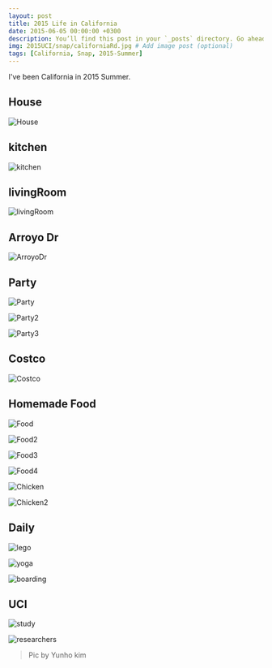 ```yaml
---
layout: post
title: 2015 Life in California
date: 2015-06-05 00:00:00 +0300
description: You’ll find this post in your `_posts` directory. Go ahead and edit it and re-build the site to see your changes. # Add post description (optional)
img: 2015UCI/snap/californiaRd.jpg # Add image post (optional)
tags: [California, Snap, 2015-Summer]
---
```


I've been California in 2015 Summer.

## House
![House]({{site.baseurl}}/assets/img/2015UCI/snap/house2.jpg)

## kitchen
![kitchen]({{site.baseurl}}/assets/img/2015UCI/snap/kitchen.jpg)

## livingRoom
![livingRoom]({{site.baseurl}}/assets/img/2015UCI/snap/livingRoom.jpg)

## Arroyo Dr
![ArroyoDr]({{site.baseurl}}/assets/img/2015UCI/snap/arroyoDr.jpg)

## Party
![Party]({{site.baseurl}}/assets/img/2015UCI/snap/party.jpeg)

![Party2]({{site.baseurl}}/assets/img/2015UCI/snap/party2.jpeg)

![Party3]({{site.baseurl}}/assets/img/2015UCI/snap/party3.jpeg)

## Costco
![Costco]({{site.baseurl}}/assets/img/2015UCI/snap/costco.jpeg)

## Homemade Food
![Food]({{site.baseurl}}/assets/img/2015UCI/snap/food.jpeg)

![Food2]({{site.baseurl}}/assets/img/2015UCI/snap/food2.jpeg)

![Food3]({{site.baseurl}}/assets/img/2015UCI/snap/food3.jpg)

![Food4]({{site.baseurl}}/assets/img/2015UCI/snap/food4.jpg)

![Chicken]({{site.baseurl}}/assets/img/2015UCI/snap/chicken.jpg)

![Chicken2]({{site.baseurl}}/assets/img/2015UCI/snap/chicken2.jpeg)

## Daily
![lego]({{site.baseurl}}/assets/img/2015UCI/snap/lego.jpeg)

![yoga]({{site.baseurl}}/assets/img/2015UCI/snap/yoga.jpeg)

![boarding]({{site.baseurl}}/assets/img/2015UCI/snap/boarding.jpg)

## UCI
![study]({{site.baseurl}}/assets/img/2015UCI/snap/study.jpg)

![researchers]({{site.baseurl}}/assets/img/2015UCI/snap/researchers.jpg)

> Pic by Yunho kim